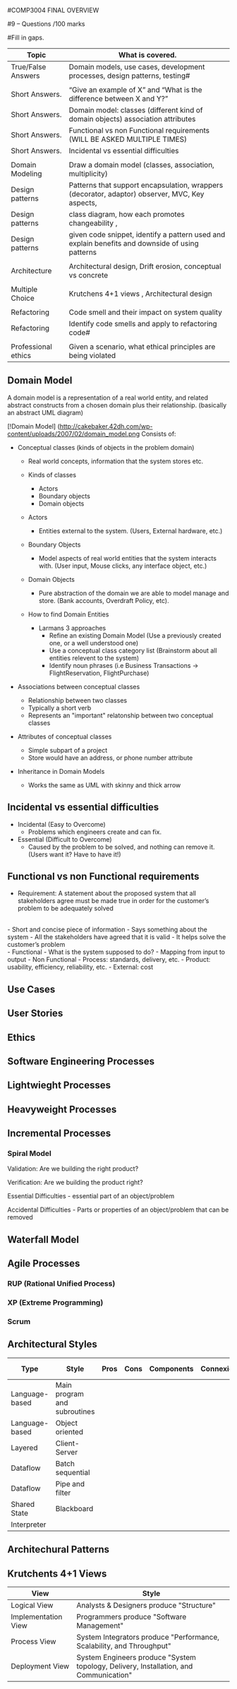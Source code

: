 #COMP3004 FINAL OVERVIEW

#9 – Questions /100 marks  

#Fill in gaps.

Topic | What is covered.
------------ | -------------
True/False Answers | Domain models, use cases, development processes, design patterns, testing#  
               |
Short Answers. | “Give an example of X” and “What is the difference between X and Y?” 
Short Answers. | Domain model: classes (different kind of domain objects) association attributes
Short Answers. | Functional vs non Functional requirements (WILL BE ASKED MULTIPLE TIMES)
Short Answers. | Incidental vs essential difficulties
               |           
Domain Modeling | Draw a domain model (classes, association, multiplicity)  
Design patterns | Patterns that support encapsulation, wrappers (decorator, adaptor) observer, MVC, Key aspects, 
Design patterns | class diagram, how each promotes changeability , 
Design patterns | given code snippet, identify a pattern used and explain benefits and downside of using patterns 
                |
Architecture | Architectural design, Drift erosion, conceptual vs concrete
             |
Multiple Choice | Krutchens 4+1 views , Architectural design  
            |
Refactoring | Code smell and their impact on system quality 
Refactoring | Identify code smells and apply to refactoring code#
            | 
Professional ethics | Given a scenario, what ethical principles are being violated

## Domain Model
A domain model is a representation of a real world entity, and related abstract constructs from a chosen domain plus their relationship. (basically an abstract UML diagram)

[!Domain Model]
(http://cakebaker.42dh.com/wp-content/uploads/2007/02/domain_model.png
Consists of: 

- Conceptual classes (kinds of objects in the problem domain)
  - Real world concepts, information that the system stores etc.
  - Kinds of classes
    - Actors
    - Boundary objects
    - Domain objects
  - Actors
    - Entities external to the system. (Users, External hardware, etc.)
  - Boundary Objects
    - Model aspects of real world entities that the system interacts with. (User input, Mouse clicks, any interface object, etc.)
  - Domain Objects
    - Pure abstraction of the domain we are able to model manage and store. (Bank accounts, Overdraft Policy, etc).

  - How to find Domain Entities 
    - Larmans 3 approaches
      - Refine an existing Domain Model (Use a previously created one, or a well understood one)
      - Use a conceptual class category list (Brainstorm about all entities relevent to the system)
      - Identify noun phrases (i.e Business Transactions -> FlightReservation, FlightPurchase)
    
- Associations between conceptual classes
  - Relationship between two classes 
  - Typically a short verb
  - Represents an "important" relatonship between two conceptual classes
 
- Attributes of conceptual classes
  - Simple subpart of a project  
  - Store would have an address, or phone number attribute
  
- Inheritance in Domain Models
  - Works the same as UML with skinny and thick arrow
  
## Incidental vs essential difficulties
  - Incidental (Easy to Overcome)
    - Problems which engineers create and can fix.
  - Essential  (Difficult to Overcome)
    - Caused by the problem to be solved, and nothing can remove it. (Users want it? Have to have it!)
    
## Functional vs non Functional requirements 
  - Requirement: A statement about the proposed system that all stakeholders agree must be made true in order for the customer’s problem to be adequately solved
  <br/>  
  - Short and concise piece of information
  - Says something about the system
  - All the stakeholders have agreed that it is valid
  - It helps solve the customer’s problem 
  <br/>
    - Functional
      - What is the system supposed to do?
      - Mapping from input to output
    - Non Functional
      - Process: standards, delivery, etc.
      - Product: usability, efficiency, reliability, etc.
      - External: cost
      
## Use Cases
## User Stories
## Ethics
## Software Engineering Processes
## Lightwieght Processes
## Heavyweight Processes

## Incremental Processes
### Spiral Model

Validation: Are we building the right product?

Verification: Are we building the product right?

Essential Difficulties - essential part of an object/problem

Accidental Difficulties - Parts or properties of an object/problem that can be removed

## Waterfall Model
## Agile Processes
### RUP (Rational Unified Process)
### XP (Extreme Programming)
### Scrum
## Architectural Styles
| Type | Style | Pros | Cons | Components | Connexions | Data Elements | Topology (Config) |
|------|-------|------|------|------------|------------|---------------|-------------------|
|Language-based|Main program and subroutines|
|Language-based|Object oriented|
|Layered|Client-Server|
|Dataflow|Batch sequential|
|Dataflow|Pipe and filter|
|Shared State|Blackboard|
|Interpreter|

## Architechural Patterns

## Krutchents 4+1 Views
|View | Style | 
|------|------|
|Logical View | Analysts & Designers produce "Structure"| 
|Implementation View | Programmers produce "Software Management" |
|Process View | System Integrators produce "Performance, Scalability, and Throughput"|
|Deployment View| System Engineers produce "System topology, Delivery, Installation, and Communication"| 

